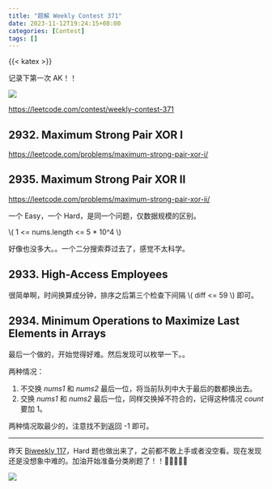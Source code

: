 ```yaml
---
title: "题解 Weekly Contest 371"
date: 2023-11-12T19:24:15+08:00
categories: [Contest]
tags: []
---
```


{{< katex >}}

记录下第一次 AK！！

![](https://ryder-1252249141.cos.ap-shanghai.myqcloud.com/uPic/2023-11-12-weekly-371.jpg)

https://leetcode.com/contest/weekly-contest-371

## 2932. Maximum Strong Pair XOR I

https://leetcode.com/problems/maximum-strong-pair-xor-i/

## 2935. Maximum Strong Pair XOR II

https://leetcode.com/problems/maximum-strong-pair-xor-ii/

一个 Easy，一个 Hard，是同一个问题，仅数据规模的区别。

\\( 1 <= nums.length <= 5 * 10^4 \\)

好像也没多大。。一个二分搜索莽过去了，感觉不太科学。

## 2933. High-Access Employees

很简单啊，时间换算成分钟，排序之后第三个检查下间隔 \\( diff <= 59 \\) 即可。

## 2934. Minimum Operations to Maximize Last Elements in Arrays

最后一个做的，开始觉得好难。然后发现可以枚举一下。。

两种情况：
1. 不交换 *nums1* 和 *nums2* 最后一位，将当前队列中大于最后的数都换出去。
2. 交换 *nums1* 和 *nums2* 最后一位，同样交换掉不符合的，记得这种情况 *count* 要加 1。

两种情况取最少的，注意找不到返回 -1 即可。

---

昨天 [Biweekly 117](https://leetcode.com/contest/biweekly-contest-117/)，Hard 题也做出来了，之前都不敢上手或者没空看。现在发现还是没想象中难的。加油开始准备分类刷题了！！💪🖖🤟🤟🤟

![](https://ryder-1252249141.cos.ap-shanghai.myqcloud.com/uPic/2023-11-12-DhSjfS.png)


